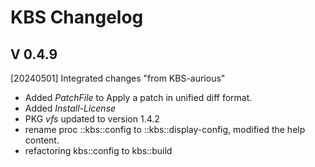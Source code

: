 # KBS Changelog

## V 0.4.9

[20240501] Integrated changes "from KBS-aurious"
  - Added *PatchFile* to Apply a patch in unified diff format.
  - Added *Install-License*
  - PKG *vfs* updated to version 1.4.2
  - rename proc ::kbs::config to ::kbs::display-config, modified the help content.
  - refactoring kbs::config to kbs::build 